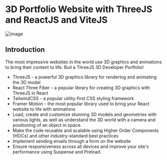 # 3D Portfolio Website with ThreeJS and ReactJS and ViteJS
![image](https://user-images.githubusercontent.com/57111980/223839483-19af7a45-01ff-43bd-8c95-d66ccbc62f65.png)


## Introduction
The most impressive websites in the world use 3D graphics and animations to bring their content to life. Buil a ThreeJS 3D Developer Portfolio! 

- ThreeJS - a powerful 3D graphics library for rendering and animating the 3D model
- React Three Fiber - a popular library for creating 3D graphics with ThreeJS in React
- TailwindCSS - a popular utility-first CSS styling framework
- Framer Motion - the most popular library used to bring your React website to life with animations
- Load, create and customize stunning 3D models and geometries with various lights, as well as understand the 3D world with a camera and positioning of an object in space.
- Make the code reusable and scalable using Higher Order Components (HOCs) and other industry-standard best practices
- Implement sending emails through a form on the website
- Ensure responsiveness across all devices and improve your site's performance using Suspense and Preload.
